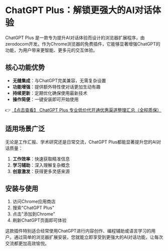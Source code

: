 # ChatGPT Plus：解锁更强大的AI对话体验

ChatGPT Plus 是一款专为提升AI对话体验而设计的浏览器扩展程序，由zerodocom开发。作为Chrome浏览器的免费插件，它能够显著增强ChatGPT的功能，为用户带来更智能、更多元的交互体验。

## 核心功能优势

- **无缝集成**：与ChatGPT完美兼容，无需复杂设置
- **功能增强**：提供额外特性使对话更加生动有趣
- **持续更新**：定期优化确保使用最新技术
- **操作简便**：一键安装即可开始使用

👉 [【点击查看】 ChatGPT Plus 专业低价代开通优惠渠道整理汇总（全程质保）](https://bit.ly/DaiKai)

## 适用场景广泛

无论是工作汇报、学术研究还是日常交流，ChatGPT Plus都能显著提升您的AI对话质量：

1. **工作效率**：快速获取精准信息
2. **学习辅助**：深入理解复杂概念
3. **创意激发**：获得更多灵感来源

## 安装与使用

1. 访问Chrome应用商店
2. 搜索"ChatGPT Plus"
3. 点击"添加到Chrome"
4. 刷新ChatGPT页面即可体验

这款插件特别适合经常使用ChatGPT进行内容创作、编程辅助或语言学习的用户。通过简单的浏览器扩展安装，您就能立即享受到更强大的AI对话功能，让每次交流都更加高效愉悦。